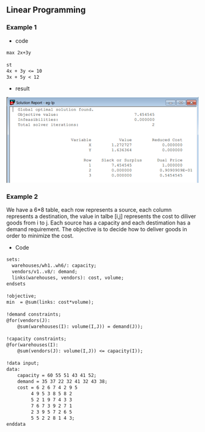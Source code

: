 ## Linear Programming

### Example 1
- code 
```
max 2x+3y

st
4x + 3y <= 10
3x + 5y < 12
```

- result

![](../figs/eg-lp1-result.PNG)

### Example 2
We have a 6*8 table, each row represents a source, each column represents a destination, the value in talbe [i,j] represents the cost to diliver goods from i to j. Each source has a capacity and each destimation has a demand requirement. The objective is to
decide how to deliver goods in order to minimize the cost.

- Code
``` LINGO
sets:
  warehouses/wh1..wh6/: capacity;
  vendors/v1..v8/: demand;
  links(warehouses, vendors): cost, volume;
endsets

!objective;
min  = @sum(links: cost*volume);

!demand constraints;
@for(vendors(J):
	@sum(warehouses(I): volume(I,J)) = demand(J));

!capacity constraints;
@for(warehouses(I):
	@sum(vendors(J): volume(I,J)) <= capacity(I));

!data input;
data:
	capacity = 60 55 51 43 41 52;
	demand = 35 37 22 32 41 32 43 38;
	cost = 6 2 6 7 4 2 9 5
		 4 9 5 3 8 5 8 2
		 5 2 1 9 7 4 3 3 
		 7 6 7 3 9 2 7 1
		 2 3 9 5 7 2 6 5
		 5 5 2 2 8 1 4 3;
enddata
```
